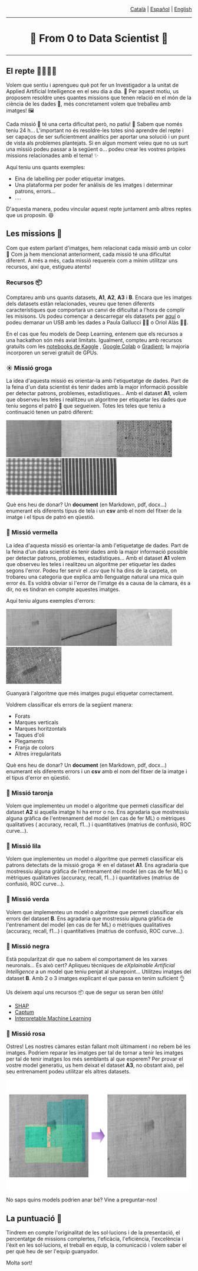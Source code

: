 <p align="right"><a href="https://github.com/Applied-Artificial-Intelligence-Eurecat/hackeps/blob/main/README.md">Català</a> | <a href="https://github.com/Applied-Artificial-Intelligence-Eurecat/hackeps/blob/main/README-es.md">Español</a> | <a href="https://github.com/Applied-Artificial-Intelligence-Eurecat/hackeps/blob/main/README-en.md">English</a></p>

-----

<h1 align="center">

🚀 From 0 to Data Scientist 🔬

</h1>

-----

## El repte 👨‍🔬👩‍🔬

Volem que sentiu i aprengueu què pot fer un Investigador a la unitat de Applied Artificial Intelligence en el seu dia a
dia. 💼 Per aquest motiu, us proposem resoldre unes quantes missions que tenen relació en el món de la ciència de les
dades 🔎, més concretament volem que treballeu amb imatges! 🖼️

Cada missió 🚀 té una certa dificultat però, no patiu! 🥴 Sabem que només teniu 24 h... L'important no és resoldre-les
totes sinó aprendre del repte i ser capaços de ser suficientment analítics per aportar una solució i un punt de vista
als problemes plantejats. Si en algun moment veieu que no us surt una missió podeu passar a la següent o... podeu crear
les vostres pròpies missions relacionades amb el tema! ✨

Aquí teniu uns quants exemples:

* Eina de labelling per poder etiquetar imatges.
* Una plataforma per poder fer anàlisis de les imatges i determinar patrons, errors...
* ....

D'aquesta manera, podeu vincular aquest repte juntament amb altres reptes que us proposin. 😄

## Les missions 🎨

Com que estem parlant d'imatges, hem relacionat cada missió amb un color 🎨 Com ja hem mencionat anteriorment, cada
missió té una dificultat diferent. A més a més, cada missió requereix com a mínim utilitzar uns recursos, així que,
estigueu atents!

### Recursos 📦

Comptareu amb uns quants datasets, **A1**, **A2**, **A3** i  **B**. Encara que les imatges dels datasets estàn
relacionades, veureu que tenen diferents característiques que comportarà un canvi de dificultat a l'hora de complir les
misisons. Us podeu començar a descarregar els datasets per [aquí](README.md) o podeu demanar un USB amb les dades a
Paula Gallucci 👩‍🔬 o Oriol Alàs 👨‍🔬.

En el cas que feu models de Deep Learning, entenem que els recursos a una hackathon són més aviat limitats. Igualment,
compteu amb recursos gratuïts com les [notebooks de Kaggle](https://www.kaggle.com/docs/notebooks)
, [Google Colab](https://colab.research.google.com/notebooks/intro.ipynb)
o [Gradient](https://medium.com/@krantirk/run-deep-learning-notebooks-on-free-gpus-798eb0d71d65); la majoria incorporen
un servei gratuït de GPUs.

### ☀️ Missió groga

La idea d'aquesta missió es orientar-la amb l'etiquetatge de dades. Part de la feina d'un data scientist és tenir dades
amb la major informació possible per detectar patrons, problemes, estadístiques... Amb el dataset **A1**, volem que
observeu les teles i realitzeu un algoritme per etiquetar les dades que teniu segons el patró 📁 que segueixen. Totes
les teles que teniu a continuació tenen un patró diferent:

<img src="imgs\A\c1r1e0n1.png" height="100px"/><img src="imgs\A\c1r3e0n1.png" height="100px"/><img src="imgs\A\c2r3e0n1.png" height="100px"/><img src="imgs\A\c3r1e0n1.png" height="100px"/><img src="imgs\A\c3r3e0n1.png" height="100px"/>

Què ens heu de donar? Un **document** (en Markdown, pdf, docx...) enumerant els diferents tipus de tela i un  **csv**
amb el nom del fitxer de la imatge i el tipus de patró en qüestió.

### 🍓 Missió vermella

La idea d'aquesta missió es orientar-la amb l'etiquetatge de dades. Part de la feina d'un data scientist és tenir dades
amb la major informació possible per detectar patrons, problemes, estadístiques... Amb el dataset **A1** volem que
observeu les teles i realitzeu un algoritme per etiquetar les dades segons l'error. Podeu fer servir el *.csv* que hi ha
dins de la carpeta, on trobareu una categoria que explica amb llenguatge natural una mica quin error és. Es voldrà
obviar si l'error de l'imatge és a causa de la càmara, és a dir, no es tindran en compte aquestes imatges.

Aquí teniu alguns exemples d'errors:

<img src="imgs\BAD\A\c1r1e2n3.png" height="100px"/><img src="imgs\BAD\A\c1r1e4n1.png" height="100px"/><img src="imgs\BAD\A\c1r3e3n4.png" height="100px"/><img src="imgs\BAD\A\c2r2e2n1.png" height="100px"/>

Guanyarà l'algoritme que més imatges pugui etiquetar correctament.

Voldrem classificar els errors de la següent manera:

- Forats
- Marques verticals
- Marques horitzontals
- Taques d'oli
- Plegaments
- Franja de colors
- Altres irregularitats

Què ens heu de donar? Un **document** (en Markdown, pdf, docx...) enumerant els diferents errors i un  **csv**
amb el nom del fitxer de la imatge i el tipus d'error en qüestió.

### 🍊 Missió taronja

Volem que implementeu un model o algoritme que permeti classificar del dataset **A2** si aquella imatge hi ha error o
no. Ens agradaria que mostressiu alguna gràfica de l'entrenament del model (en cas de fer ML) o mètriques qualitatives (
accuracy, recall, f1...) i quantitatives (matrius de confusió, ROC curve...).

### 🍆 Missió lila

Volem que implementeu un model o algoritme que permeti classificar els patrons detectats de la missió groga ️☀️ en el
dataset **A1**. Ens agradaria que mostressiu alguna gràfica de l'entrenament del model (en cas de fer ML) o mètriques
qualitatives (accuracy, recall, f1...) i quantitatives (matrius de confusió, ROC curve...).

### 🍏 Missió verda

Volem que implementeu un model o algoritme que permeti classificar els errors del dataset **B**. Ens agradaria que
mostressiu alguna gràfica de l'entrenament del model (en cas de fer ML) o mètriques qualitatives (accuracy, recall,
f1...) i quantitatives (matrius de confusió, ROC curve...).

### 🏴 Missió negra

Està popularitzat dir que no sabem el comportament de les xarxes neuronals... És això cert? Apliqueu tècniques de
*eXplainable Artificial Intelligence* a un model que teniu penjat al sharepoint... Utilitzeu imatges del dataset **B**.
Amb 2 o 3 imatges explicant el que passa en tenim suficient 👌

Us deixem aquí uns recursos 📦 que de segur us seran ben útils!

- [SHAP](https://shap.readthedocs.io/en/latest/index.html)
- [Captum](https://captum.ai/)
- [Interpretable Machine Learning](https://christophm.github.io/interpretable-ml-book/)

### 🌺 Missió rosa

Ostres! Les nostres càmares estàn fallant molt últimament i no rebem bé les imatges. Podriem reparar les imatges per tal
de tornar a tenir les imatges per tal de tenir imatges los més semblants al que esperem? Per provar el vostre model
generatiu, us hem deixat el dataset **A3**, no obstant això, pel seu entrenament podeu utilitzar els altres datasets.

<img src="imgs\generative.PNG" height="300px"/>

No saps quins models podrien anar bé? Vine a preguntar-nos!

## La puntuació 👀

Tindrem en compte l'originalitat de les sol·lucions i de la presentació, el percentatge de missions complertes,
l'eficàcia, l'eficiència, l'excelència i l'èxit en les sol·lucions, el treball en equip, la comunicació i volem saber el
per què heu de ser l'equip guanyador.

Molta sort!
